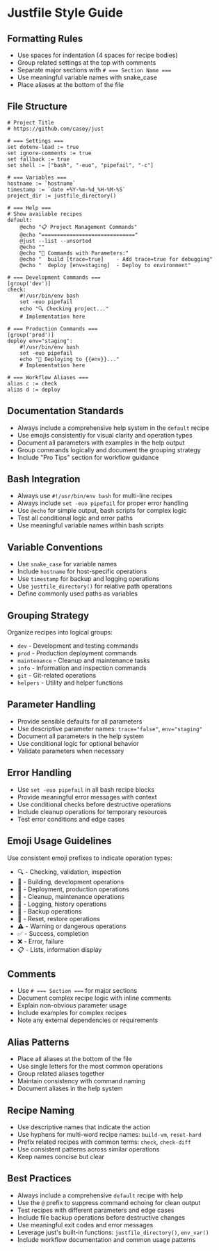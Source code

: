 # Justfile Style Guide

## Formatting Rules
- Use spaces for indentation (4 spaces for recipe bodies)
- Group related settings at the top with comments
- Separate major sections with `# === Section Name ===`
- Use meaningful variable names with snake_case
- Place aliases at the bottom of the file

## File Structure
```just
# Project Title
# https://github.com/casey/just

# === Settings ===
set dotenv-load := true
set ignore-comments := true
set fallback := true
set shell := ["bash", "-euo", "pipefail", "-c"]

# === Variables ===
hostname := `hostname`
timestamp := `date +%Y-%m-%d_%H-%M-%S`
project_dir := justfile_directory()

# === Help ===
# Show available recipes
default:
    @echo "📋 Project Management Commands"
    @echo "=============================="
    @just --list --unsorted
    @echo ""
    @echo "🔧 Commands with Parameters:"
    @echo "  build [trace=true]    - Add trace=true for debugging"
    @echo "  deploy [env=staging]  - Deploy to environment"

# === Development Commands ===
[group('dev')]
check:
    #!/usr/bin/env bash
    set -euo pipefail
    echo "🔍 Checking project..."
    # Implementation here

# === Production Commands ===
[group('prod')]
deploy env="staging":
    #!/usr/bin/env bash
    set -euo pipefail
    echo "🚀 Deploying to {{env}}..."
    # Implementation here

# === Workflow Aliases ===
alias c := check
alias d := deploy
```

## Documentation Standards
- Always include a comprehensive help system in the `default` recipe
- Use emojis consistently for visual clarity and operation types
- Document all parameters with examples in the help output
- Group commands logically and document the grouping strategy
- Include "Pro Tips" section for workflow guidance

## Bash Integration
- Always use `#!/usr/bin/env bash` for multi-line recipes
- Always include `set -euo pipefail` for proper error handling
- Use `@echo` for simple output, bash scripts for complex logic
- Test all conditional logic and error paths
- Use meaningful variable names within bash scripts

## Variable Conventions
- Use `snake_case` for variable names
- Include `hostname` for host-specific operations
- Use `timestamp` for backup and logging operations
- Use `justfile_directory()` for relative path operations
- Define commonly used paths as variables

## Grouping Strategy
Organize recipes into logical groups:
- `dev` - Development and testing commands
- `prod` - Production deployment commands
- `maintenance` - Cleanup and maintenance tasks
- `info` - Information and inspection commands
- `git` - Git-related operations
- `helpers` - Utility and helper functions

## Parameter Handling
- Provide sensible defaults for all parameters
- Use descriptive parameter names: `trace="false"`, `env="staging"`
- Document all parameters in the help system
- Use conditional logic for optional behavior
- Validate parameters when necessary

## Error Handling
- Use `set -euo pipefail` in all bash recipe blocks
- Provide meaningful error messages with context
- Use conditional checks before destructive operations
- Include cleanup operations for temporary resources
- Test error conditions and edge cases

## Emoji Usage Guidelines
Use consistent emoji prefixes to indicate operation types:
- 🔍 - Checking, validation, inspection
- 🔧 - Building, development operations
- 🚀 - Deployment, production operations
- 🧹 - Cleanup, maintenance operations
- 📜 - Logging, history operations
- 💾 - Backup operations
- 🔄 - Reset, restore operations
- ⚠️ - Warning or dangerous operations
- ✅ - Success, completion
- ❌ - Error, failure
- 📋 - Lists, information display

## Comments
- Use `# === Section ===` for major sections
- Document complex recipe logic with inline comments
- Explain non-obvious parameter usage
- Include examples for complex recipes
- Note any external dependencies or requirements

## Alias Patterns
- Place all aliases at the bottom of the file
- Use single letters for the most common operations
- Group related aliases together
- Maintain consistency with command naming
- Document aliases in the help system

## Recipe Naming
- Use descriptive names that indicate the action
- Use hyphens for multi-word recipe names: `build-vm`, `reset-hard`
- Prefix related recipes with common terms: `check`, `check-diff`
- Use consistent patterns across similar operations
- Keep names concise but clear

## Best Practices
- Always include a comprehensive `default` recipe with help
- Use the `@` prefix to suppress command echoing for clean output
- Test recipes with different parameters and edge cases
- Include file backup operations before destructive changes
- Use meaningful exit codes and error messages
- Leverage just's built-in functions: `justfile_directory()`, `env_var()`
- Include workflow documentation and common usage patterns